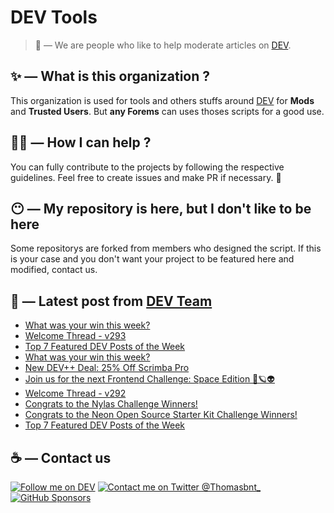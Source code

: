 # DEV Tools

> 🔧 — We are people who like to help moderate articles on [DEV](https://dev.to).

## ✨ — What is this organization ?

This organization is used for tools and others stuffs around [DEV](https://dev.to) for **Mods** and **Trusted Users**. But __any Forems__ can uses thoses scripts for a good use.


## 💪🏼 — How I can help ?

You can fully contribute to the projects by following the respective guidelines. Feel free to create issues and make PR if necessary. 🎉

## 😶 — My repository is here, but I don't like to be here

Some repositorys are forked from members who designed the script. If this is your case and you don't want your project to be featured here and modified, contact us.

## 📝 — Latest post from [DEV Team](https://dev.to/devteam)

<!-- BLOG-POST-LIST:START -->
- [What was your win this week?](https://dev.to/devteam/what-was-your-win-this-week-1281)
- [Welcome Thread - v293](https://dev.to/devteam/welcome-thread-v293-kf1)
- [Top 7 Featured DEV Posts of the Week](https://dev.to/devteam/top-7-featured-dev-posts-of-the-week-2ed9)
- [What was your win this week?](https://dev.to/devteam/what-was-your-win-this-week-6ae)
- [New DEV++ Deal: 25% Off Scrimba Pro](https://dev.to/devteam/new-dev-deal-25-off-scrimba-pro-3eed)
- [Join us for the next Frontend Challenge: Space Edition 👾🪐👽](https://dev.to/devteam/join-us-for-the-next-frontend-challenge-space-edition-2d9g)
- [Welcome Thread - v292](https://dev.to/devteam/welcome-thread-v292-17j)
- [Congrats to the Nylas Challenge Winners!](https://dev.to/devteam/congrats-to-the-nylas-challenge-winners-2kic)
- [Congrats to the Neon Open Source Starter Kit Challenge Winners!](https://dev.to/devteam/congrats-to-the-neon-open-source-starter-kit-challenge-winners-247p)
- [Top 7 Featured DEV Posts of the Week](https://dev.to/devteam/top-7-featured-dev-posts-of-the-week-3co9)
<!-- BLOG-POST-LIST:END -->


## ☕ — Contact us

[![Follow me on DEV](https://img.shields.io/badge/dev.to-%2308090A.svg?&style=for-the-badge&logo=dev.to&logoColor=white&alt=devto)](https://dev.to/thomasbnt)
[![Contact me on Twitter @Thomasbnt_](https://img.shields.io/badge/Contact%20me%20on%20Twitter-%231DA1F2.svg?&style=for-the-badge&logo=twitter&logoColor=white&alt=twitter)](https://twitter.com/messages/1142357270-1142357270?text=Hello,%20I%20contact%20you%20from%20devtotools%20&recipient_id=1142357270) [![GitHub Sponsors](https://img.shields.io/badge/Sponsor%20me-%23EA54AE.svg?&style=for-the-badge&logo=github-sponsors&logoColor=white)](https://github.com/sponsors/thomasbnt)



